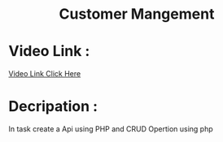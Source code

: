 <h1 align="center">Customer Mangement </h1>
<h1>Video Link :</h1>
<a href="https://drive.google.com/file/d/1BZoIxctaDghzzA8N1nlBIRAscvK3GT5C/view?usp=sharing">Video Link Click Here</a>
<h1>
  Decripation :
</h1>
<p>
  In task create a Api using PHP and CRUD Opertion using php
</p>
